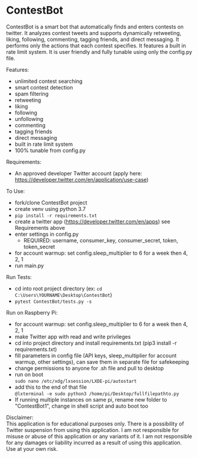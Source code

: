 # ContestBot
 ContestBot is a smart bot that automatically finds and enters contests on twitter. It analyzes contest tweets and supports dynamically retweeting, liking, following, commenting, tagging friends, and direct messaging. It performs only the actions that each contest specifies. It features a built in rate limit system. It is user friendly and fully tunable using only the config.py file.  

Features:  
- unlimited contest searching  
- smart contest detection  
- spam filtering  
- retweeting  
- liking  
- following  
- unfollowing  
- commenting  
- tagging friends  
- direct messaging  
- built in rate limit system  
- 100% tunable from config.py  

Requirements:  
- An approved developer Twitter account (apply here: https://developer.twitter.com/en/application/use-case)

To Use:  
- fork/clone ContestBot project   
- create venv using python 3.7  
- `pip install -r requirements.txt`  
- create a twitter app (https://developer.twitter.com/en/apps) see Requirements above  
- enter settings in config.py  
    - REQUIRED: username, consumer_key, consumer_secret, token, token_secret  
- for account warmup: set config.sleep_multiplier to 6 for a week then 4, 2, 1 
- run main.py  

Run Tests:  
- cd into root project directory (ex: `cd C:\Users\YOURNAME\Desktop\ContestBot`)  
- `pytest ContestBot/tests.py -s`  

Run on Raspberry Pi:
- for account warmup: set config.sleep_multiplier to 6 for a week then 4, 2, 1 
- make Twitter app with read and write privileges  
- cd into project directory and install requirements.txt (pip3 install -r requirements.txt)
- fill parameters in config file (API keys, sleep_multiplier for account warmup, other settings), can save them in separate file for safekeeping
- change permissions to anyone for .sh file and pull to desktop
- run on boot  
`sudo nano /etc/xdg/lxsession/LXDE-pi/autostart`
- add this to the end of that file  
`@lxterminal -e sudo python3 /home/pi/Desktop/fullfilepathto.py`
- If running multiple instances on same pi, rename new folder to "ContestBot1", change in shell script and auto boot too

Disclaimer:  
This application is for educational purposes only. There is a possibility of Twitter suspension from using this application. I am not responsible for misuse or abuse of this application or any variants of it. I am not responsible for any damages or liability incurred as a result of using this application. Use at your own risk.